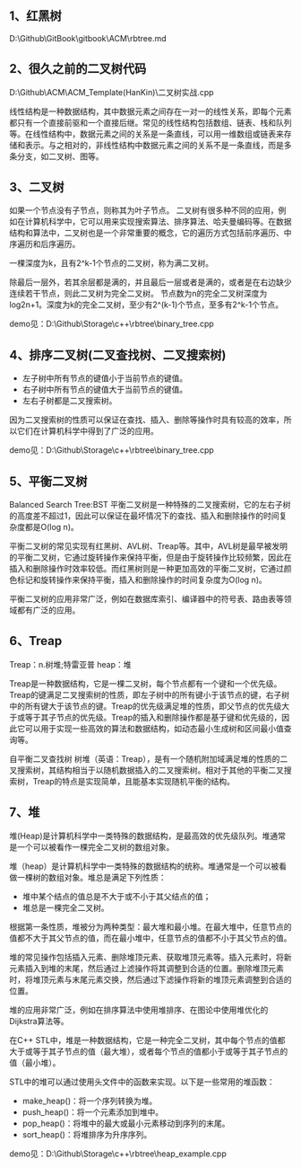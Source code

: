 ## 1、红黑树
D:\Github\GitBook\gitbook\ACM\rbtree.md

## 2、很久之前的二叉树代码
D:\Github\ACM\ACM_Template(HanKin)\二叉树实战.cpp

线性结构是一种数据结构，其中数据元素之间存在一对一的线性关系，即每个元素都只有一个直接前驱和一个直接后继。常见的线性结构包括数组、链表、栈和队列等。在线性结构中，数据元素之间的关系是一条直线，可以用一维数组或链表来存储和表示。与之相对的，非线性结构中数据元素之间的关系不是一条直线，而是多条分支，如二叉树、图等。

## 3、二叉树
如果一个节点没有子节点，则称其为叶子节点。
二叉树有很多种不同的应用，例如在计算机科学中，它可以用来实现搜索算法、排序算法、哈夫曼编码等。在数据结构和算法中，二叉树也是一个非常重要的概念，它的遍历方式包括前序遍历、中序遍历和后序遍历。

一棵深度为k，且有2^k-1个节点的二叉树，称为满二叉树。

除最后一层外，若其余层都是满的，并且最后一层或者是满的，或者是在右边缺少连续若干节点，则此二叉树为完全二叉树。
节点数为n的完全二叉树深度为log2n+1。深度为k的完全二叉树，至少有2^(k-1)个节点，至多有2^k-1个节点。

demo见：D:\Github\Storage\c++\rbtree\binary_tree.cpp

## 4、排序二叉树(二叉查找树、二叉搜索树)
- 左子树中所有节点的键值小于当前节点的键值。
- 右子树中所有节点的键值大于当前节点的键值。
- 左右子树都是二叉搜索树。

因为二叉搜索树的性质可以保证在查找、插入、删除等操作时具有较高的效率，所以它们在计算机科学中得到了广泛的应用。

demo见：D:\Github\Storage\c++\rbtree\binary_tree.cpp

## 5、平衡二叉树
Balanced Search Tree:BST
平衡二叉树是一种特殊的二叉搜索树，它的左右子树的高度差不超过1，因此可以保证在最坏情况下的查找、插入和删除操作的时间复杂度都是O(log n)。

平衡二叉树的常见实现有红黑树、AVL树、Treap等。其中，AVL树是最早被发明的平衡二叉树，它通过旋转操作来保持平衡，但是由于旋转操作比较频繁，因此在插入和删除操作时效率较低。而红黑树则是一种更加高效的平衡二叉树，它通过颜色标记和旋转操作来保持平衡，插入和删除操作的时间复杂度为O(log n)。

平衡二叉树的应用非常广泛，例如在数据库索引、编译器中的符号表、路由表等领域都有广泛的应用。

## 6、Treap
Treap：n.树堆;特雷亚普
heap：堆

Treap是一种数据结构，它是一棵二叉树，每个节点都有一个键和一个优先级。Treap的键满足二叉搜索树的性质，即左子树中的所有键小于该节点的键，右子树中的所有键大于该节点的键。Treap的优先级满足堆的性质，即父节点的优先级大于或等于其子节点的优先级。Treap的插入和删除操作都是基于键和优先级的，因此它可以用于实现一些高效的算法和数据结构，如动态最小生成树和区间最小值查询等。

自平衡二叉查找树
树堆（英语：Treap），是有一个随机附加域满足堆的性质的二叉搜索树，其结构相当于以随机数据插入的二叉搜索树。相对于其他的平衡二叉搜索树，Treap的特点是实现简单，且能基本实现随机平衡的结构。

## 7、堆
堆(Heap)是计算机科学中一类特殊的数据结构，是最高效的优先级队列。堆通常是一个可以被看作一棵完全二叉树的数组对象。

堆（heap）是计算机科学中一类特殊的数据结构的统称。堆通常是一个可以被看做一棵树的数组对象。堆总是满足下列性质：
- 堆中某个结点的值总是不大于或不小于其父结点的值；
- 堆总是一棵完全二叉树。

根据第一条性质，堆被分为两种类型：最大堆和最小堆。在最大堆中，任意节点的值都不大于其父节点的值，而在最小堆中，任意节点的值都不小于其父节点的值。

堆的常见操作包括插入元素、删除堆顶元素、获取堆顶元素等。插入元素时，将新元素插入到堆的末尾，然后通过上滤操作将其调整到合适的位置。删除堆顶元素时，将堆顶元素与末尾元素交换，然后通过下滤操作将新的堆顶元素调整到合适的位置。

堆的应用非常广泛，例如在排序算法中使用堆排序、在图论中使用堆优化的Dijkstra算法等。

在C++ STL中，堆是一种数据结构，它是一种完全二叉树，其中每个节点的值都大于或等于其子节点的值（最大堆），或者每个节点的值都小于或等于其子节点的值（最小堆）。

STL中的堆可以通过使用头文件<algorithm>中的函数来实现。以下是一些常用的堆函数：
- make_heap()：将一个序列转换为堆。
- push_heap()：将一个元素添加到堆中。
- pop_heap()：将堆中的最大或最小元素移动到序列的末尾。
- sort_heap()：将堆排序为升序序列。

demo见：D:\Github\Storage\c++\rbtree\heap_example.cpp
